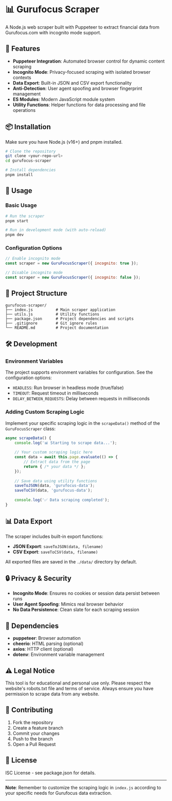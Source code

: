 # 📊 Gurufocus Scraper

A Node.js web scraper built with Puppeteer to extract financial data from Gurufocus.com with incognito mode support.

## 🚀 Features

- **Puppeteer Integration**: Automated browser control for dynamic content scraping
- **Incognito Mode**: Privacy-focused scraping with isolated browser contexts
- **Data Export**: Built-in JSON and CSV export functionality
- **Anti-Detection**: User agent spoofing and browser fingerprint management
- **ES Modules**: Modern JavaScript module system
- **Utility Functions**: Helper functions for data processing and file operations

## 📦 Installation

Make sure you have Node.js (v16+) and pnpm installed.

```bash
# Clone the repository
git clone <your-repo-url>
cd gurufocus-scraper

# Install dependencies
pnpm install
```

## 🔧 Usage

### Basic Usage

```bash
# Run the scraper
pnpm start

# Run in development mode (with auto-reload)
pnpm dev
```

### Configuration Options

```javascript
// Enable incognito mode
const scraper = new GuruFocusScraper({ incognito: true });

// Disable incognito mode
const scraper = new GuruFocusScraper({ incognito: false });
```

## 📁 Project Structure

```
gurufocus-scraper/
├── index.js          # Main scraper application
├── utils.js          # Utility functions
├── package.json      # Project dependencies and scripts
├── .gitignore        # Git ignore rules
└── README.md         # Project documentation
```

## 🛠️ Development

### Environment Variables

The project supports environment variables for configuration. See the configuration options:

- `HEADLESS`: Run browser in headless mode (true/false)
- `TIMEOUT`: Request timeout in milliseconds
- `DELAY_BETWEEN_REQUESTS`: Delay between requests in milliseconds

### Adding Custom Scraping Logic

Implement your specific scraping logic in the `scrapeData()` method of the `GuruFocusScraper` class:

```javascript
async scrapeData() {
    console.log('📊 Starting to scrape data...');
    
    // Your custom scraping logic here
    const data = await this.page.evaluate(() => {
        // Extract data from the page
        return { /* your data */ };
    });
    
    // Save data using utility functions
    saveToJSON(data, 'gurufocus-data');
    saveToCSV(data, 'gurufocus-data');
    
    console.log('✅ Data scraping completed');
}
```

## 📊 Data Export

The scraper includes built-in export functions:

- **JSON Export**: `saveToJSON(data, filename)`
- **CSV Export**: `saveToCSV(data, filename)`

All exported files are saved in the `./data/` directory by default.

## 🔒 Privacy & Security

- **Incognito Mode**: Ensures no cookies or session data persist between runs
- **User Agent Spoofing**: Mimics real browser behavior
- **No Data Persistence**: Clean slate for each scraping session

## 📄 Dependencies

- **puppeteer**: Browser automation
- **cheerio**: HTML parsing (optional)
- **axios**: HTTP client (optional)
- **dotenv**: Environment variable management

## ⚠️ Legal Notice

This tool is for educational and personal use only. Please respect the website's robots.txt file and terms of service. Always ensure you have permission to scrape data from any website.

## 🤝 Contributing

1. Fork the repository
2. Create a feature branch
3. Commit your changes
4. Push to the branch
5. Open a Pull Request

## 📝 License

ISC License - see package.json for details.

---

**Note**: Remember to customize the scraping logic in `index.js` according to your specific needs for Gurufocus data extraction. 
